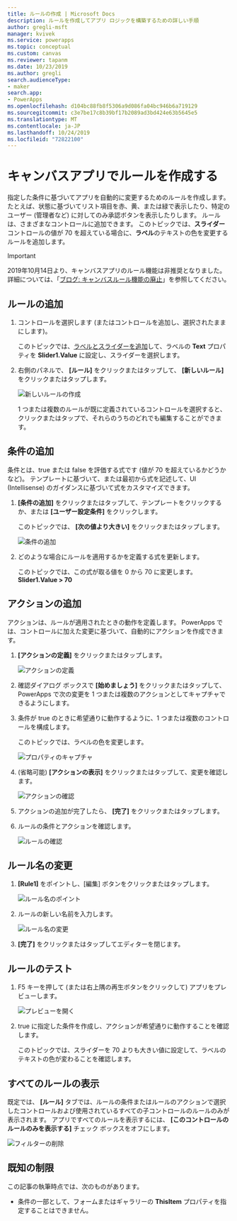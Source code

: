 ```yaml
---
title: ルールの作成 | Microsoft Docs
description: ルールを作成してアプリ ロジックを構築するための詳しい手順
author: gregli-msft
manager: kvivek
ms.service: powerapps
ms.topic: conceptual
ms.custom: canvas
ms.reviewer: tapanm
ms.date: 10/23/2019
ms.author: gregli
search.audienceType:
- maker
search.app:
- PowerApps
ms.openlocfilehash: d104bc88fb8f5306a9d086fa04bc946b6a719129
ms.sourcegitcommit: c3e7be17c8b39bf17b2089ad3bd424e63b5645e5
ms.translationtype: MT
ms.contentlocale: ja-JP
ms.lasthandoff: 10/24/2019
ms.locfileid: "72822100"
---
```

# <a name="create-a-rule-in-canvas-apps"></a>キャンバスアプリでルールを作成する
指定した条件に基づいてアプリを自動的に変更するためのルールを作成します。 たとえば、状態に基づいてリスト項目を赤、黄、または緑で表示したり、特定のユーザー (管理者など) に対してのみ承認ボタンを表示したりします。 ルールは、さまざまなコントロールに追加できます。 このトピックでは、**スライダー** コントロールの値が 70 を超えている場合に、**ラベル**のテキストの色を変更するルールを追加します。

> [!IMPORTANT]
> 2019年10月14日より、キャンバスアプリのルール機能は非推奨となりました。 詳細については、「[ブログ: キャンバスルール機能の廃止](https://powerapps.microsoft.com/blog/canvas-rules-feature-deprecation/)」を参照してください。

## <a name="add-a-rule"></a>ルールの追加
1. コントロールを選択します (またはコントロールを追加し、選択されたままにします)。

    このトピックでは、[ラベルとスライダーを追加](add-configure-controls.md)して、ラベルの **Text** プロパティを **Slider1.Value** に設定し、スライダーを選択します。

1. 右側のパネルで、 **[ルール]** をクリックまたはタップして、 **[新しいルール]** をクリックまたはタップします。

    ![新しいルールの作成](./media/working-with-rules/new-rule.png)

    1 つまたは複数のルールが既に定義されているコントロールを選択すると、クリックまたはタップで、それらのうちのどれでも編集することができます。  

## <a name="add-a-condition"></a>条件の追加
条件とは、true または false を評価する式です (値が 70 を超えているかどうかなど)。 テンプレートに基づいて、または最初から式を記述して、UI (Intellisense) のガイダンスに基づいて式をカスタマイズできます。

1. **[条件の追加]** をクリックまたはタップして、テンプレートをクリックするか、または **[ユーザー設定条件]** をクリックします。

    このトピックでは、 **[次の値より大きい]** をクリックまたはタップします。

    ![条件の追加](./media/working-with-rules/rule-conditions.png)

1. どのような場合にルールを適用するかを定義する式を更新します。

    このトピックでは、この式が取る値を 0 から 70 に変更します。 <br>**Slider1.Value > 70**

## <a name="add-an-action"></a>アクションの追加
アクションは、ルールが適用されたときの動作を定義します。 PowerApps では、コントロールに加えた変更に基づいて、自動的にアクションを作成できます。

1. **[アクションの定義]** をクリックまたはタップします。

    ![アクションの定義](./media/working-with-rules/rule-define-actions.png)

1. 確認ダイアログ ボックスで **[始めましょう]** をクリックまたはタップして、PowerApps で次の変更を 1 つまたは複数のアクションとしてキャプチャできるようにします。

1. 条件が true のときに希望通りに動作するように、1 つまたは複数のコントロールを構成します。

    このトピックでは、ラベルの色を変更します。

    ![プロパティのキャプチャ](./media/working-with-rules/rule-capture-properties.png)

1. (省略可能) **[アクションの表示]** をクリックまたはタップして、変更を確認します。

    ![アクションの確認](./media/working-with-rules/rule-review-actions.png)

1. アクションの追加が完了したら、 **[完了]** をクリックまたはタップします。

1. ルールの条件とアクションを確認します。

    ![ルールの確認](./media/working-with-rules/rule-review.png)

## <a name="rename-the-rule"></a>ルール名の変更

1. **[Rule1]** をポイントし、[編集] ボタンをクリックまたはタップします。

    ![ルール名のポイント](./media/working-with-rules/hover-over-rules_name.png)

1. ルールの新しい名前を入力します。

    ![ルール名の変更](./media/working-with-rules/rename-rule.png)

1. **[完了]** をクリックまたはタップしてエディターを閉じます。

## <a name="test-the-rule"></a>ルールのテスト
1. F5 キーを押して (または右上隅の再生ボタンをクリックして) アプリをプレビューします。

    ![プレビューを開く](./media/working-with-rules/open-preview.png)

1. true に指定した条件を作成し、アクションが希望通りに動作することを確認します。

    このトピックでは、スライダーを 70 よりも大きい値に設定して、ラベルのテキストの色が変わることを確認します。

## <a name="see-all-rules"></a>すべてのルールの表示
既定では、 **[ルール]** タブでは、ルールの条件またはルールのアクションで選択したコントロールおよび使用されているすべての子コントロールのルールのみが表示されます。 アプリですべてのルールを表示するには、 **[このコントロールのルールのみを表示する]** チェック ボックスをオフにします。

![フィルターの削除](./media/working-with-rules/rules-filter.png)

## <a name="known-limitations"></a>既知の制限
この記事の執筆時点では、次のものがあります。

* 条件の一部として、フォームまたはギャラリーの **ThisItem** プロパティを指定することはできません。
